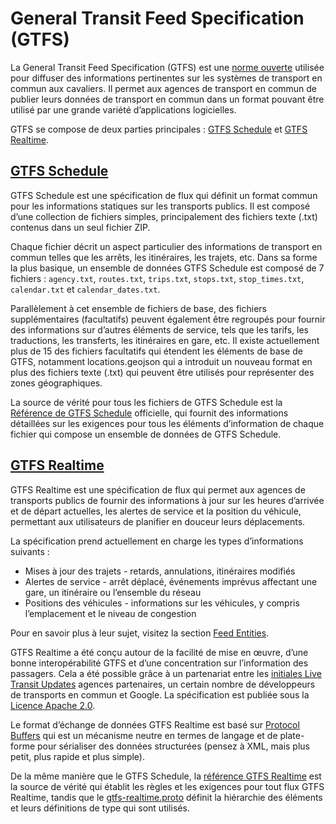 # General Transit Feed Specification (GTFS) 
 
 La General Transit Feed Specification (GTFS) est une [norme ouverte](https://www.interoperablemobility.org/definitions/#open_standard) utilisée pour diffuser des informations pertinentes sur les systèmes de transport en commun aux cavaliers. Il permet aux agences de transport en commun de publier leurs données de transport en commun dans un format pouvant être utilisé par une grande variété d’applications logicielles. 
 
 GTFS se compose de deux parties principales : [GTFS Schedule](../schedule/reference) et [GTFS Realtime](../realtime/reference). 
 
## [GTFS Schedule](../schedule/reference) 
 
 GTFS Schedule est une spécification de flux qui définit un format commun pour les informations statiques sur les transports publics. Il est composé d’une collection de fichiers simples, principalement des fichiers texte (.txt) contenus dans un seul fichier ZIP. 
 
 Chaque fichier décrit un aspect particulier des informations de transport en commun telles que les arrêts, les itinéraires, les trajets, etc. Dans sa forme la plus basique, un ensemble de données GTFS Schedule est composé de 7 fichiers : `agency.txt`, `routes.txt`, `trips.txt`, `stops.txt`, `stop_times.txt`, `calendar.txt` et `calendar_dates.txt`. 
 
 Parallèlement à cet ensemble de fichiers de base, des fichiers supplémentaires (facultatifs) peuvent également être regroupés pour fournir des informations sur d’autres éléments de service, tels que les tarifs, les traductions, les transferts, les itinéraires en gare, etc. Il existe actuellement plus de 15 des fichiers facultatifs qui étendent les éléments de base de GTFS, notamment locations.geojson qui a introduit un nouveau format en plus des fichiers texte (.txt) qui peuvent être utilisés pour représenter des zones géographiques. 
 
 La source de vérité pour tous les fichiers de GTFS Schedule est la [Référence de GTFS Schedule](../schedule/reference) officielle, qui fournit des informations détaillées sur les exigences pour tous les éléments d’information de chaque fichier qui compose un ensemble de données de GTFS Schedule.
 
 
## [GTFS Realtime](../realtime/reference) 
 
 GTFS Realtime est une spécification de flux qui permet aux agences de transports publics de fournir des informations à jour sur les heures d’arrivée et de départ actuelles, les alertes de service et la position du véhicule, permettant aux utilisateurs de planifier en douceur leurs déplacements. 
 
 La spécification prend actuellement en charge les types d’informations suivants : 
 
 - Mises à jour des trajets - retards, annulations, itinéraires modifiés
 - Alertes de service - arrêt déplacé, événements imprévus affectant une gare, un itinéraire ou l’ensemble du réseau
 - Positions des véhicules - informations sur les véhicules, y compris l’emplacement et le niveau de congestion 
 
 Pour en savoir plus à leur sujet, visitez la section [Feed Entities](../realtime/feed-entities/overview). 
 
 GTFS Realtime a été conçu autour de la facilité de mise en œuvre, d’une bonne interopérabilité GTFS et d’une concentration sur l’information des passagers. Cela a été possible grâce à un partenariat entre les [initiales Live Transit Updates](https://developers.google.com/transit/google-transit#LiveTransitUpdates) agences partenaires, un certain nombre de développeurs de transports en commun et Google. La spécification est publiée sous la [Licence Apache 2.0](http://www.apache.org/licenses/LICENSE-2.0.html). 
 
 Le format d’échange de données GTFS Realtime est basé sur [Protocol Buffers](https://developers.google.com/protocol-buffers/) qui est un mécanisme neutre en termes de langage et de plate-forme pour sérialiser des données structurées (pensez à XML, mais plus petit, plus rapide et plus simple). 
 
 De la même manière que le GTFS Schedule, la [référence GTFS Realtime](../realtime/reference) est la source de vérité qui établit les règles et les exigences pour tout flux GTFS Realtime, tandis que le [gtfs-realtime.proto](../realtime/proto) définit la hiérarchie des éléments et leurs définitions de type qui sont utilisés. 
